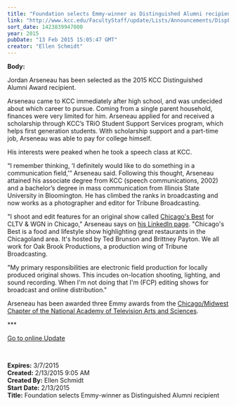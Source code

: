 ```yaml
---
title: "Foundation selects Emmy-winner as Distinguished Alumni recipient"
link: "http://www.kcc.edu/FacultyStaff/update/Lists/Announcements/DispForm.aspx?ID=1818"
sort_date: 1423839947000
year: 2015
pubDate: "13 Feb 2015 15:05:47 GMT"
creator: "Ellen Schmidt"
---
```


<div><b>Body:</b> <div class="ExternalClass1FDC1F4D38DD49039AD0A35E181DEF95"><p>Jordan Arseneau has been selected as the 2015 KCC Distinguished Alumni Award recipient.</p>
<p>Arseneau came to KCC immediately after high school, and was undecided about which career to pursue. Coming from a single parent household, finances were very limited for him. Arseneau applied for and received a scholarship through KCC’s TRiO Student Support Services program, which helps first generation students. With scholarship support and a part-time job, Arseneau was able to pay for college himself.</p>
<p>His interests were peaked when he took a speech class at KCC. </p>
<p>“I remember thinking, ‘I definitely would like to do something in a communication field,’” Arseneau said. Following this thought, Arseneau attained his associate degree from KCC (speech communications, 2002)<br />and a bachelor’s degree in mass communication from Illinois State University in Bloomington. He has climbed the ranks in broadcasting and now works as a photographer and editor for Tribune Broadcasting. </p>
<p>&quot;I shoot and edit features for an original show called <a href="http://chicagosbesttv.com/">Chicago's Best</a> for CLTV &amp; WGN in Chicago,&quot; Arseneau says on <a href="https://www.linkedin.com/in/jordanarseneau">his LinkedIn page</a>. &quot;Chicago's Best is a food and lifestyle show highlighting great restaurants in the Chicagoland area. It's hosted by Ted Brunson and Brittney Payton. We all work for Oak Brook Productions, a production wing of Tribune Broadcasting.</p>
<p>&quot;My primary responsibilities are electronic field production for locally produced original shows. This incudes on-location shooting, lighting, and sound recording. When I'm not doing that I'm (FCP) editing shows for broadcast and online distribution.&quot;</p>
<p>Arseneau has been awarded three Emmy awards from the <a href="http://chicagoemmyonline.org/awards/emmy-awards/">Chicago/Midwest Chapter of the National Academy of Television Arts and Sciences</a>.<br /></p>
<p>***</p>
<p><a href="/update">Go to online Update</a></p>
<p> </p></div></div>
<div><b>Expires:</b> 3/7/2015</div>
<div><b>Created:</b> 2/13/2015 9:05 AM</div>
<div><b>Created By:</b> Ellen Schmidt</div>
<div><b>Start Date:</b> 2/13/2015</div>
<div><b>Title:</b> Foundation selects Emmy-winner as Distinguished Alumni recipient</div>
